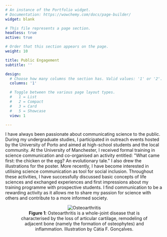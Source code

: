```yaml
---
# An instance of the Portfolio widget.
# Documentation: https://wowchemy.com/docs/page-builder/
widget: blank

# This file represents a page section.
headless: true
active: true

# Order that this section appears on the page.
weight: 10

title: Public Engagement
subtitle: ''

design:
  # Choose how many columns the section has. Valid values: '1' or '2'.
  columns: '1'

  # Toggle between the various page layout types.
  #   1 = List
  #   2 = Compact
  #   3 = Card
  #   5 = Showcase
  view: 1

---
```

 I have always been passionate about communicating science to the public. During my undergraduate studies, I participated in outreach events hosted by the University of Porto and aimed at high-school students and the local community. At the University of Manchester, I received formal training in science communication and co-organised an activity entitled: "What came first: the chicken or the egg? An evolutionary tale." I also drew the illustrations for the poster. More recently, I have become interested in utilising science communication as tool for social inclusion. Throughout these activities, I have successfully discussed basic concepts of life sciences and exchanged experiences and first impressions about my training programme with prospective students. I find communication to be a rewarding activity as it allows me to share my passion for science with others and contribute to a more informed society.

 <div align="center">
  <figure>
    <img src="cartilage.jpg"
         alt="Osteoarthritis">
    <figcaption><b>Figure 1</b>: Osteoarthritis is a whole-joint disease that is characterised by the loss of articular cartilage, remodeling of adjacent bone (namely the formation of osteophytes) and inflammation. Illustration by Cátia F. Gonçalves.</figcaption>
  </figure>
</div>
